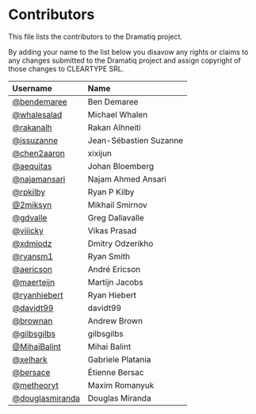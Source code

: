 # Contributors

This file lists the contributors to the Dramatiq project.

By adding your name to the list below you disavow any rights or claims
to any changes submitted to the Dramatiq project and assign copyright
of those changes to CLEARTYPE SRL.

| Username                                             | Name                   |
| :-------                                             | :---                   |
| [@bendemaree](https://github.com/bendemaree)         | Ben Demaree            |
| [@whalesalad](https://github.com/whalesalad)         | Michael Whalen         |
| [@rakanalh](https://github.com/rakanalh)             | Rakan Alhneiti         |
| [@jssuzanne](https://github.com/jssuzanne)           | Jean-Sébastien Suzanne |
| [@chen2aaron](https://github.com/chen2aaron)         | xixijun                |
| [@aequitas](https://github.com/aequitas)             | Johan Bloemberg        |
| [@najamansari](https://github.com/najamansari)       | Najam Ahmed Ansari     |
| [@rpkilby](https://github.com/rpkilby)               | Ryan P Kilby           |
| [@2miksyn](https://github.com/2miksyn)               | Mikhail Smirnov        |
| [@gdvalle](https://github.com/gdvalle)               | Greg Dallavalle        |
| [@viiicky](https://github.com/viiicky)               | Vikas Prasad           |
| [@xdmiodz](https://github.com/xdmiodz)               | Dmitry Odzerikho       |
| [@ryansm1](https://github.com/ryansm1)               | Ryan Smith             |
| [@aericson](https://github.com/aericson)             | André Ericson          |
| [@maerteijn](https://github.com/maerteijn)           | Martijn Jacobs         |
| [@ryanhiebert](https://github.com/ryanhiebert)       | Ryan Hiebert           |
| [@davidt99](https://github.com/davidt99)             | davidt99               |
| [@brownan](https://github.com/brownan)               | Andrew Brown           |
| [@gilbsgilbs](https://github.com/gilbsgilbs)         | gilbsgilbs             |
| [@MihaiBalint](https://github.com/MihaiBalint)       | Mihai Balint           |
| [@xelhark](https://github.com/xelhark)               | Gabriele Platania      |
| [@bersace](https://github.com/bersace)               | Étienne Bersac         |
| [@metheoryt](https://github.com/metheoryt)           | Maxim Romanyuk         |
| [@douglasmiranda](https://github.com/douglasmiranda) | Douglas Miranda        |
